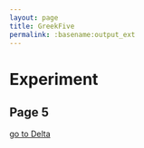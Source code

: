 ```yaml
---
layout: page
title: GreekFive
permalink: :basename:output_ext
---
```


# Experiment 
## Page 5
[go to Delta](pagefour.html)